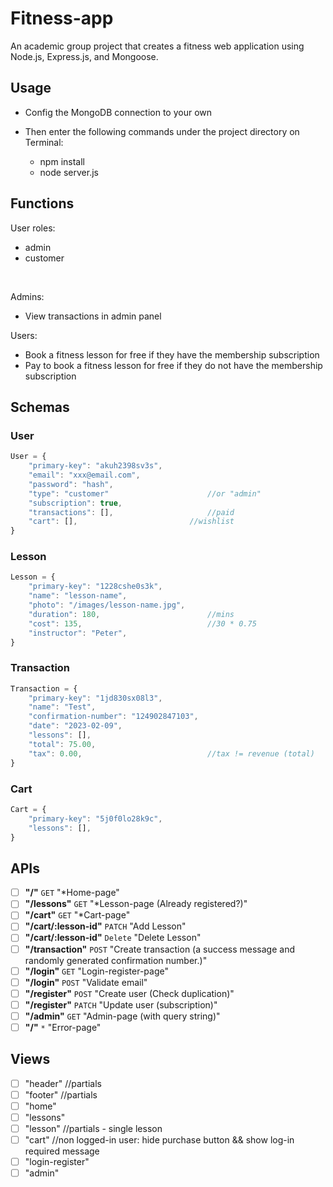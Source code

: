 # Fitness-app
An academic group project that creates a fitness web application using Node.js, Express.js, and Mongoose.

## Usage
- Config the MongoDB connection to your own

- Then enter the following commands under the project directory on Terminal:
	- npm install
	- node server.js

## Functions
User roles:
- admin
- customer
<br>

Admins:
- View transactions in admin panel

Users:
- Book a fitness lesson for free if they have the membership subscription
- Pay to book a fitness lesson for free if they do not have the membership subscription

## Schemas

### User
```javascript
User = {
	"primary-key": "akuh2398sv3s",
	"email": "xxx@email.com",
	"password": "hash",
	"type": "customer"						//or "admin"
	"subscription": true,
	"transactions": [],						//paid
	"cart": [],							//wishlist
}
```

### Lesson
```javascript
Lesson = {
	"primary-key": "1228cshe0s3k",
	"name": "lesson-name",
	"photo": "/images/lesson-name.jpg",
	"duration": 180, 						//mins
	"cost": 135,							//30 * 0.75
	"instructor": "Peter",
}
```

### Transaction
```javascript
Transaction = {
	"primary-key": "1jd830sx08l3",
	"name": "Test",
	"confirmation-number": "124902847103",
	"date": "2023-02-09",
	"lessons": [],
	"total": 75.00,
	"tax": 0.00,							//tax != revenue (total)
}
```

### Cart
```javascript
Cart = {
	"primary-key": "5j0f0lo28k9c",
	"lessons": [],	
}
```

## APIs
- [ ]   **"/"**                     `GET`     "*Home-page"
- [ ]   **"/lessons"**              `GET`     "*Lesson-page (Already registered?)"
- [ ]   **"/cart"**                 `GET`     "*Cart-page"
- [ ]   **"/cart/:lesson-id"**      `PATCH`   "Add Lesson"
- [ ]   **"/cart/:lesson-id"**      `Delete`   "Delete Lesson"
- [ ]   **"/transaction"**          `POST`    "Create transaction (a success message and randomly generated confirmation number.)"    
- [ ]   **"/login"**                `GET`     "Login-register-page"
- [ ]   **"/login"**                `POST`    "Validate email"
- [ ]   **"/register"**             `POST`    "Create user (Check duplication)"
- [ ]   **"/register"**             `PATCH`   "Update user (subscription)"
- [ ]   **"/admin"**                `GET`     "Admin-page (with query string)" 
- [ ]   **"/"**                     `*`       "Error-page"  

## Views
 - [ ] "header"			//partials
 - [ ] "footer"			//partials
 - [ ] "home"
 - [ ] "lessons"
 - [ ] "lesson"			//partials - single lesson
 - [ ] "cart"				//non logged-in user: hide purchase button && show log-in required message
 - [ ] "login-register"
 - [ ] "admin"
